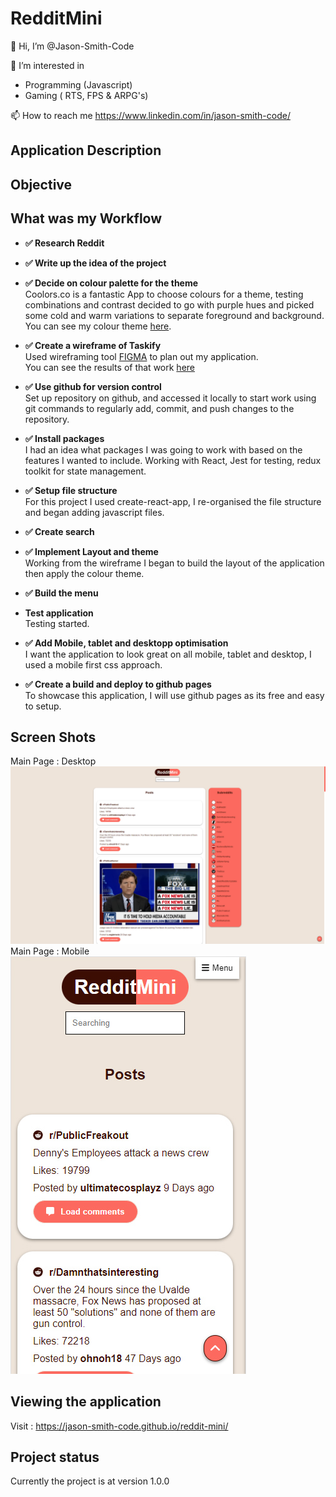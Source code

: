 # RedditMini

👋 Hi, I’m @Jason-Smith-Code

👀 I’m interested in

- Programming (Javascript)
- Gaming ( RTS, FPS & ARPG's)

📫 How to reach me
https://www.linkedin.com/in/jason-smith-code/

## Application Description

## Objective

## What was my Workflow

- **✅ Research Reddit** <br>

- **✅ Write up the idea of the project** <br>

- **✅ Decide on colour palette for the theme** <br>
  Coolors.co is a fantastic App to choose colours for a theme, testing combinations and contrast decided to go with purple hues and picked some cold and warm variations to separate foreground and background.<br>
  You can see my colour theme [here](https://coolors.co/69009e-9e0091-ff00b1-c2a5bc-c1e9f1).

- **✅ Create a wireframe of Taskify** <br>
  Used wireframing tool [FIGMA](https://www.figma.com/) to plan out my application.<br>
  You can see the results of that work [here](src/images/screenShots/Figma.jpg)

- **✅ Use github for version control** <br>
  Set up repository on github, and accessed it locally to start work using git commands to regularly add, commit, and push changes to the repository.

- **✅ Install packages** <br>
  I had an idea what packages I was going to work with based on the features I wanted to include. Working with React, Jest for testing, redux toolkit for state management.

- **✅ Setup file structure** <br>
  For this project I used create-react-app, I re-organised the file structure and began adding javascript files.

- **✅ Create search** <br>

- **✅ Implement Layout and theme** <br>
  Working from the wireframe I began to build the layout of the application then apply the colour theme.

- **✅ Build the menu** <br>
- **Test application** <br>
  Testing started.

- **✅ Add Mobile, tablet and desktopp optimisation** <br>
  I want the application to look great on all mobile, tablet and desktop, I used a mobile first css approach.

- **✅ Create a build and deploy to github pages** <br>
  To showcase this application, I will use github pages as its free and easy to setup.

## Screen Shots

Main Page : Desktop
![Main Page : Light Theme](src/images/screenShots/desktop.jpg)
Main Page : Mobile
![Main Page : Dark Theme](src/images/screenShots/mobile.jpg)

## Viewing the application

Visit : https://jason-smith-code.github.io/reddit-mini/

## Project status

Currently the project is at version 1.0.0
